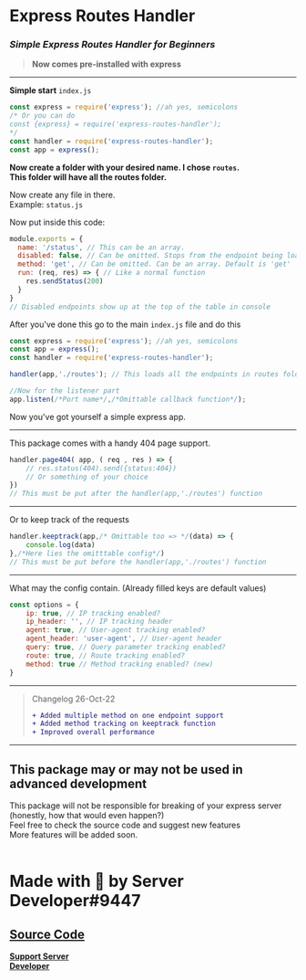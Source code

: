 # Express Routes Handler
### _Simple Express Routes Handler for Beginners_

> **Now comes pre-installed with express**

---
**Simple start**
`index.js`
```js
const express = require('express'); //ah yes, semicolons
/* Or you can do
const {express} = require('express-routes-handler');
*/
const handler = require('express-routes-handler');
const app = express();
```

**Now create a folder with your desired name. I chose `routes`.<br>
This folder will have all the routes folder.**

Now create any file in there.<br>
Example: `status.js`

Now put inside this code:
```js
module.exports = {
  name: '/status', // This can be an array.
  disabled: false, // Can be omitted. Stops from the endpoint being loaded. Default is false
  method: 'get', // Can be omitted. Can be an array. Default is 'get'
  run: (req, res) => { // Like a normal function
    res.sendStatus(200)
  }
}
// Disabled endpoints show up at the top of the table in console
```

After you've done this go to the main `index.js` file and do this
```js
const express = require('express'); //ah yes, semicolons
const app = express();
const handler = require('express-routes-handler');

handler(app,'./routes'); // This loads all the endpoints in routes folder

//Now for the listener part
app.listen(/*Port name*/,/*Omittable callback function*/);
```
Now you've got yourself a simple express app.

---

This package comes with a handy 404 page support.
```js
handler.page404( app, ( req , res ) => {
    // res.status(404).send({status:404})
    // Or something of your choice
})
// This must be put after the handler(app,'./routes') function
```

---

Or to keep track of the requests
```js
handler.keeptrack(app,/* Omittable too => */(data) => {
    console.log(data)
},/*Here lies the omitttable config*/)
// This must be put before the handler(app,'./routes') function
```
---
What may the config contain. (Already filled keys are default values)
```js
const options = { 
    ip: true, // IP tracking enabled?
    ip_header: '', // IP tracking header
    agent: true, // User-agent tracking enabled?
    agent_header: 'user-agent', // User-agent header
    query: true, // Query parameter tracking enabled?
    route: true, // Route tracking enabled?
    method: true // Method tracking enabled? (new)
} 
```
---
> Changelog 26-Oct-22
> ```diff
> + Added multiple method on one endpoint support
> + Added method tracking on keeptrack function
> + Improved overall performance
> ```
---
## This package may or may not be used in advanced development
This package will not be responsible for breaking of your express server (honestly, how that would even happen?)<br>Feel free to check the source code and suggest new features<br>
More features will be added soon.
<br><br>

# Made with &#128150; by Server Developer#9447

## **[Source Code](https://github.com/ServerDeveloper9447/express-routes-handler "Github Link")**<br>
**[Support Server](https://discord.gg/VqA92g8 "Discord Support Server Link")**<br>
**[Developer](https://duck.is-a.dev "Duck Dev")**